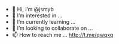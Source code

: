 - 👋 Hi, I’m @jsmyb
- 👀 I’m interested in ... 
- 🌱 I’m currently learning ...
- 💞️ I’m looking to collaborate on ...
- 📫 How to reach me ... http://t.me/qwqxq

<!---
jsmyb/jsmyb is a ✨ special ✨ repository because its `README.md` (this file) appears on your GitHub profile.
You can click the Preview link to take a look at your changes.
--->
